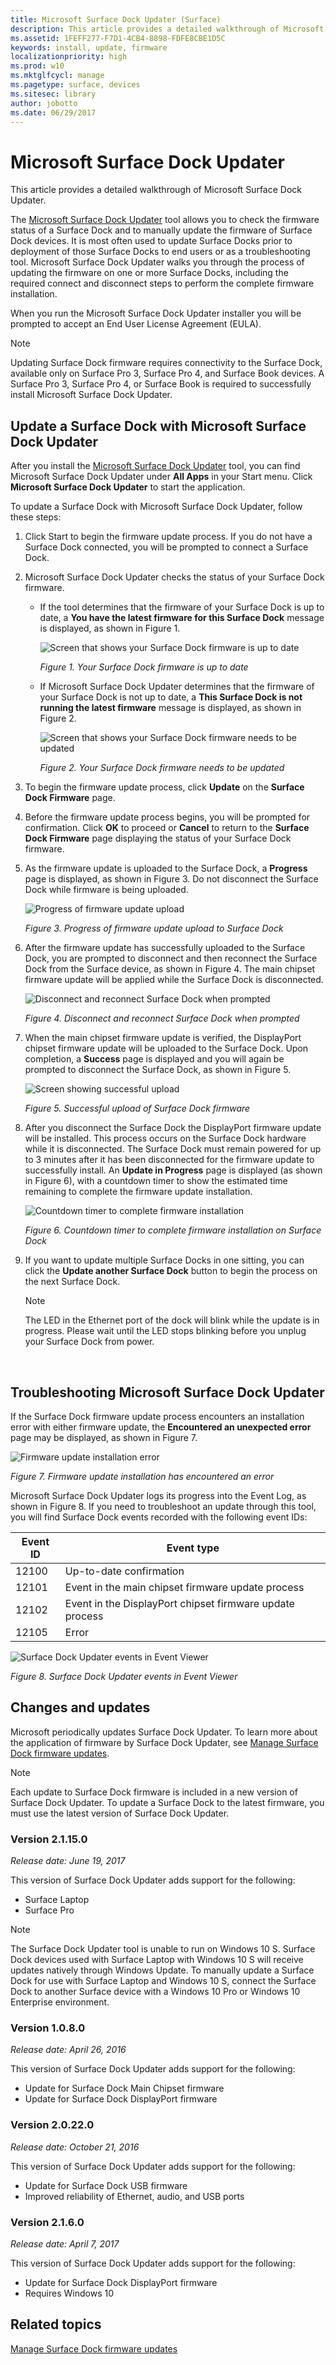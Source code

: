 ```yaml
---
title: Microsoft Surface Dock Updater (Surface)
description: This article provides a detailed walkthrough of Microsoft Surface Dock Updater.
ms.assetid: 1FEFF277-F7D1-4CB4-8898-FDFE8CBE1D5C
keywords: install, update, firmware
localizationpriority: high
ms.prod: w10
ms.mktglfcycl: manage
ms.pagetype: surface, devices
ms.sitesec: library
author: jobotto
ms.date: 06/29/2017
---
```


# Microsoft Surface Dock Updater


This article provides a detailed walkthrough of Microsoft Surface Dock Updater.

The [Microsoft Surface Dock Updater](https://www.microsoft.com/download/details.aspx?id=46703) tool allows you to check the firmware status of a Surface Dock and to manually update the firmware of Surface Dock devices. It is most often used to update Surface Docks prior to deployment of those Surface Docks to end users or as a troubleshooting tool. Microsoft Surface Dock Updater walks you through the process of updating the firmware on one or more Surface Docks, including the required connect and disconnect steps to perform the complete firmware installation.

When you run the Microsoft Surface Dock Updater installer you will be prompted to accept an End User License Agreement (EULA).

>[!NOTE]
>Updating Surface Dock firmware requires connectivity to the Surface Dock, available only on Surface Pro 3, Surface Pro 4, and Surface Book devices. A Surface Pro 3, Surface Pro 4, or Surface Book is required to successfully install Microsoft Surface Dock Updater.

## Update a Surface Dock with Microsoft Surface Dock Updater


After you install the [Microsoft Surface Dock Updater](https://www.microsoft.com/download/details.aspx?id=46703) tool, you can find Microsoft Surface Dock Updater under **All Apps** in your Start menu. Click **Microsoft Surface Dock Updater** to start the application.

To update a Surface Dock with Microsoft Surface Dock Updater, follow these steps:

1.  Click Start to begin the firmware update process. If you do not have a Surface Dock connected, you will be prompted to connect a Surface Dock.

2.  Microsoft Surface Dock Updater checks the status of your Surface Dock firmware.

    -   If the tool determines that the firmware of your Surface Dock is up to date, a **You have the latest firmware for this Surface Dock** message is displayed, as shown in Figure 1.

        ![Screen that shows your Surface Dock firmware is up to date](images/surfacedockupdater-fig1-uptodate-568pix.png "Screen that shows your Surface Dock firmware is up to date")

        *Figure 1. Your Surface Dock firmware is up to date*

    -   If Microsoft Surface Dock Updater determines that the firmware of your Surface Dock is not up to date, a **This Surface Dock is not running the latest firmware** message is displayed, as shown in Figure 2.

        ![Screen that shows your Surface Dock firmware needs to be updated](images/surfacedockupdater-fig2a-needsupdating.png "Screen that shows your Surface Dock firmware needs to be updated")

        *Figure 2. Your Surface Dock firmware needs to be updated*

3.  To begin the firmware update process, click **Update** on the **Surface Dock Firmware** page.

4.  Before the firmware update process begins, you will be prompted for confirmation. Click **OK** to proceed or **Cancel** to return to the **Surface Dock Firmware** page displaying the status of your Surface Dock firmware.

5.  As the firmware update is uploaded to the Surface Dock, a **Progress** page is displayed, as shown in Figure 3. Do not disconnect the Surface Dock while firmware is being uploaded.

    ![Progress of firmware update upload](images/surfacedockupdater-fig3-progress.png "Progress of firmware update upload")

    *Figure 3. Progress of firmware update upload to Surface Dock*

6.  After the firmware update has successfully uploaded to the Surface Dock, you are prompted to disconnect and then reconnect the Surface Dock from the Surface device, as shown in Figure 4. The main chipset firmware update will be applied while the Surface Dock is disconnected.

    ![Disconnect and reconnect Surface Dock when prompted](images/surfacedockupdater-fig4-disconnect.png "Disconnect and reconnect Surface Dock when prompted")

    *Figure 4. Disconnect and reconnect Surface Dock when prompted*

7.  When the main chipset firmware update is verified, the DisplayPort chipset firmware update will be uploaded to the Surface Dock. Upon completion, a **Success** page is displayed and you will again be prompted to disconnect the Surface Dock, as shown in Figure 5.

    ![Screen showing successful upload](images/surfacedockupdater-fig5-success.png "Screen showing successful upload")

    *Figure 5. Successful upload of Surface Dock firmware*

8.  After you disconnect the Surface Dock the DisplayPort firmware update will be installed. This process occurs on the Surface Dock hardware while it is disconnected. The Surface Dock must remain powered for up to 3 minutes after it has been disconnected for the firmware update to successfully install. An **Update in Progress** page is displayed (as shown in Figure 6), with a countdown timer to show the estimated time remaining to complete the firmware update installation.

    ![Countdown timer to complete firmware installation](images/surfacedockupdater-fig6-countdown.png "Countdown timer to complete firmware installation")

    *Figure 6. Countdown timer to complete firmware installation on Surface Dock*

9.  If you want to update multiple Surface Docks in one sitting, you can click the **Update another Surface Dock** button to begin the process on the next Surface Dock.

    >[!NOTE]
    >The LED in the Ethernet port of the dock will blink while the update is in progress. Please wait until the LED stops blinking before you unplug your Surface Dock from power.

     

## Troubleshooting Microsoft Surface Dock Updater


If the Surface Dock firmware update process encounters an installation error with either firmware update, the **Encountered an unexpected error** page may be displayed, as shown in Figure 7.

![Firmware update installation error](images/surfacedockupdater-fig7-error.png "Firmware update installation error")

*Figure 7. Firmware update installation has encountered an error*

Microsoft Surface Dock Updater logs its progress into the Event Log, as shown in Figure 8. If you need to troubleshoot an update through this tool, you will find Surface Dock events recorded with the following event IDs:

| Event ID | Event type                                               |
|----------|----------------------------------------------------------|
| 12100    | Up-to-date confirmation                                  |
| 12101    | Event in the main chipset firmware update process        |
| 12102    | Event in the DisplayPort chipset firmware update process |
| 12105    | Error                                                    |


![Surface Dock Updater events in Event Viewer](images/surfacedockupdater-fig8-737test.png "Surface Dock Updater events in Event Viewer")

*Figure 8. Surface Dock Updater events in Event Viewer*

## Changes and updates

Microsoft periodically updates Surface Dock Updater. To learn more about the application of firmware by Surface Dock Updater, see [Manage Surface Dock firmware updates](https://technet.microsoft.com/en-us/itpro/surface/manage-surface-dock-firmware-updates).

>[!Note]
>Each update to Surface Dock firmware is included in a new version of Surface Dock Updater. To update a Surface Dock to the latest firmware, you must use the latest version of Surface Dock Updater.

### Version 2.1.15.0
*Release date: June 19, 2017*

This version of Surface Dock Updater adds support for the following:

* Surface Laptop
* Surface Pro

>[!NOTE]
>The Surface Dock Updater tool is unable to run on Windows 10 S. Surface Dock devices used with Surface Laptop with Windows 10 S will receive updates natively through Windows Update. To manually update a Surface Dock for use with Surface Laptop and Windows 10 S, connect the Surface Dock to another Surface device with a Windows 10 Pro or Windows 10 Enterprise environment.

### Version 1.0.8.0
*Release date: April 26, 2016*

This version of Surface Dock Updater adds support for the following:

* Update for Surface Dock Main Chipset firmware
* Update for Surface Dock DisplayPort firmware

### Version 2.0.22.0
*Release date: October 21, 2016*

This version of Surface Dock Updater adds support for the following:

* Update for Surface Dock USB firmware
* Improved reliability of Ethernet, audio, and USB ports

### Version 2.1.6.0
*Release date: April 7, 2017*

This version of Surface Dock Updater adds support for the following:

* Update for Surface Dock DisplayPort firmware
* Requires Windows 10


## Related topics


[Manage Surface Dock firmware updates](manage-surface-dock-firmware-updates.md)
